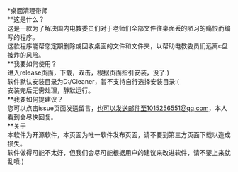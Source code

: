 *桌面清理带师  
**这是什么？  
这是一款为了解决国内电教委员们对于老师们全部文件往桌面丢的陋习的痛恨而编写的程序。  
这款程序能帮您定期删除或回收桌面的文件和文件夹，以帮助电教委员们远离c盘被炸的风险。  
**我要如何使用？  
进入release页面，下载，双击，根据页面指引安装，没了:)  
软件默认安装目录为D:/Cleaner，暂不支持自行选择安装目录:(  
安装完后无需处理，静默运行。  
**我要如何提建议？  
您可以点击issue页面发送留言，也可以发送邮件至1015256551@qq.com，本人看到会尽快回复。  
**关于  
本软件为开源软件，本页面为唯一软件发布页面，请不要到第三方页面下载以造成损失。  
软件做得可能不太好，但我们会尽可能根据用户的建议来改进软件，请不要上来就乱喷:)  